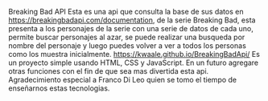 Breaking Bad API
Esta es una api que consulta la base de sus datos en https://breakingbadapi.com/documentation, de la serie Breaking Bad, esta presenta a los personajes de la serie con una serie de datos de cada uno, permite buscar personajes al azar, se puede realizar una busqueda por nombre del personaje y luego puedes volver a ver a todos los personas como los muestra inicialmente. https://kwaale.github.io/BreakingBadApi/ Es un proyecto simple usando HTML, CSS y JavaScript. En un futuro agregare otras funciones con el fin de que sea mas divertida esta api. Agradecimiento especial a Franco Di Leo quien se tomo el tiempo de enseñarnos estas tecnologias.